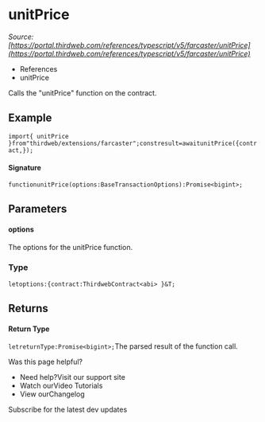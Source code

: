# unitPrice

*Source: [https://portal.thirdweb.com/references/typescript/v5/farcaster/unitPrice](https://portal.thirdweb.com/references/typescript/v5/farcaster/unitPrice)*

* References
* unitPrice

Calls the "unitPrice" function on the contract.

## Example

`import{ unitPrice }from"thirdweb/extensions/farcaster";constresult=awaitunitPrice({contract,});`
#### Signature

`functionunitPrice(options:BaseTransactionOptions):Promise<bigint>;`
## Parameters

#### options

The options for the unitPrice function.

### Type

`letoptions:{contract:ThirdwebContract<abi> }&T;`
## Returns

#### Return Type

`letreturnType:Promise<bigint>;`The parsed result of the function call.

Was this page helpful?

* Need help?Visit our support site
* Watch ourVideo Tutorials
* View ourChangelog

Subscribe for the latest dev updates

